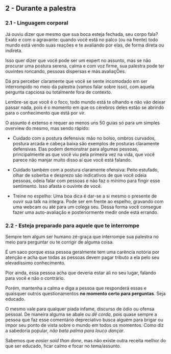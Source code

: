 ## 2 - Durante a palestra

### 2.1 - Linguagem corporal


Já ouviu dizer que mesmo que sua boca esteja fechada, seu corpo fala? Exato e com o agravante: quando você está no palco (ou na frente) todo mundo está vendo suas reações e te avaliando por elas, de forma direta ou indireta.

Isso quer dizer que você pode ser um expert no assunto, mas se não procurar uma postura serena, calma e com voz firme, sua palestra pode ter ouvintes roncando, pessoas dispersas e más avaliaçÕes.

Dá pra perceber claramente que você se sente incomodado em ser interrompido no meio da palestra (vamos falar sobre isso), com aquela pergunta capciosa ou totalmente fora de contexto.

Lembre-se que você é o foco, todo mundo está te olhando e não vão deixar passar nada, pois é o momento em que os cérebros deles estão se abrindo para o conhecimento que está por vir.


O assunto é extenso e requer ao menos uns 50 guias só para um simples overview do mesmo, mas sendo rápido:

- Cuidado com a postura defensiva: mão no bolso, ombros curvados, postura arcada e cabeça baixa são exemplos de posturas claramente defensivas. Elas podem demonstrar para algumas pessoas, principalmente as que você viu pela primeira vez na vida, que você parece näo manjar muito disso aí que você está falando.

- Cuidado também com a postura claramente ofensiva: Peito estufado, olhar de soberba e desprezo são indicativos de que você odeia pessoas, odeia falar com pessoas e não faz o mínimo para fingir esse sentimento. Isso afasta o ouvinte de você.

- Treine no espelho: Uma boa dica é dar-se a si mesmo o presente de ouvir sua talk na integra. Pode ser em frente ao espelho, gravando com uma webcam ou até para um colega seu. Dessa forma você consegue fazer uma auto-avaliação e posteriormente medir onde está errando.

### 2.2 - Esteja preparado para aquele que te interrompe

Sempre tem algum ser humano zé-graça que interrompe sua palestra no meio para perguntar ou te corrigir de alguma coisa.

É um saco porque essa pessoa geralmente tem uma carência notória por atenção e acha que todas as pessoas devem pagar tributo a ela pelo seu elevadíssimo conhecimento.

Pior ainda, essa pessoa acha que deveria estar ali no seu lugar, falando para você e não o contrário.

Porém, mantenha a calma e diga a pessoa que responderá essas e quaisquer outros questionamentos **no momento certo para perguntas**. Seja educado.

O mesmo vale para qualquer piada infame, discurso de ódio ou ofensa pessoal. De maneira alguma se abale ou *dê corda*, pois quase sempre a pessoa que faz esse comentário depreciativo busca alguém para brigar ou impor seu ponto de vista sobre o mundo em todos os momentos. Como diz a sabedoria popular, *não bata palma para louco dançar*.

Sabemos que *easier said than done*, mas não existe outra receita melhor do que ser educado, ficar calmo e focar no tema/assunto.
